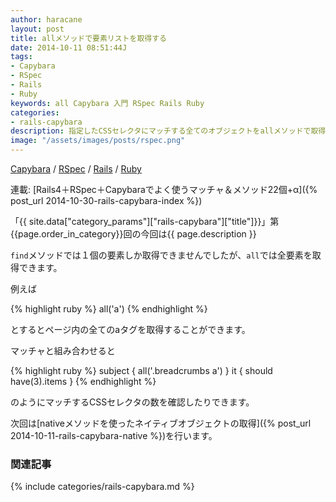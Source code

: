 ```yaml
---
author: haracane
layout: post
title: allメソッドで要素リストを取得する
date: 2014-10-11 08:51:44J
tags:
- Capybara
- RSpec
- Rails
- Ruby
keywords: all Capybara 入門 RSpec Rails Ruby
categories:
- rails-capybara
description: 指定したCSSセレクタにマッチする全てのオブジェクトをallメソッドで取得します。
image: "/assets/images/posts/rspec.png"
---
```

<!-- tag_links -->
[Capybara](/tags/capybara/) / [RSpec](/tags/rspec/) / [Rails](/tags/rails/) / [Ruby](/tags/ruby/)

<!-- category_links -->
連載: [Rails4＋RSpec＋Capybaraでよく使うマッチャ＆メソッド22個+α]({% post_url 2014-10-30-rails-capybara-index %})

<!-- content -->
「{{ site.data["category_params"]["rails-capybara"]["title"]}}」第{{page.order_in_category}}回の今回は{{ page.description }}

`find`メソッドでは１個の要素しか取得できませんでしたが、`all`では全要素を取得できます。

例えば

{% highlight ruby %}
all('a')
{% endhighlight %}

とするとページ内の全てのaタグを取得することができます。

マッチャと組み合わせると

{% highlight ruby %}
subject { all('.breadcrumbs a') }
it { should have(3).items }
{% endhighlight %}

のようにマッチするCSSセレクタの数を確認したりできます。

次回は[nativeメソッドを使ったネイティブオブジェクトの取得]({% post_url 2014-10-11-rails-capybara-native %})を行います。

<!-- category_siblings -->
### 関連記事

{% include categories/rails-capybara.md %}
